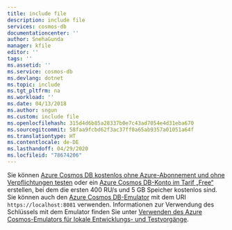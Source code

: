 ```yaml
---
title: include file
description: include file
services: cosmos-db
documentationcenter: ''
author: SnehaGunda
manager: kfile
editor: ''
tags: ''
ms.assetid: ''
ms.service: cosmos-db
ms.devlang: dotnet
ms.topic: include
ms.tgt_pltfrm: na
ms.workload: ''
ms.date: 04/13/2018
ms.author: sngun
ms.custom: include file
ms.openlocfilehash: 315d4d6b85a28337b0e7c43ad7054e4d31eba670
ms.sourcegitcommit: 58faa9fcbd62f3ac37ff0a65ab9357a01051a64f
ms.translationtype: HT
ms.contentlocale: de-DE
ms.lasthandoff: 04/29/2020
ms.locfileid: "78674206"
---
```

Sie können [Azure Cosmos DB kostenlos ohne Azure-Abonnement und ohne Verpflichtungen testen](https://azure.microsoft.com/try/cosmosdb/) oder ein [Azure Cosmos DB-Konto im Tarif „Free“](../articles/cosmos-db/optimize-dev-test.md#azure-cosmos-db-free-tier) erstellen, bei dem die ersten 400 RU/s und 5 GB Speicher kostenlos sind. Sie können auch den [Azure Cosmos DB-Emulator](https://docs.microsoft.com/azure/cosmos-db/local-emulator) mit dem URI `https://localhost:8081` verwenden. Informationen zur Verwendung des Schlüssels mit dem Emulator finden Sie unter [Verwenden des Azure Cosmos-Emulators für lokale Entwicklungs- und Testvorgänge](../articles/cosmos-db/local-emulator.md#authenticating-requests).
